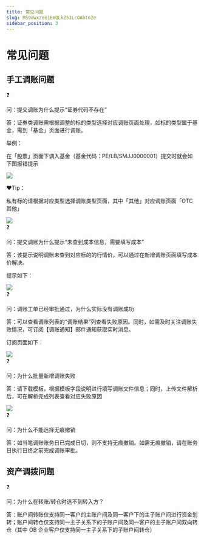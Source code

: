 ```yaml
---
title: 常见问题
slug: MS9dwxzeeiEmQLkZ5ILcOAbtnZe
sidebar_position: 3
---
```



# 常见问题

## 手工调账问题

<div class="callout callout-bg-2 callout-border-2">
<div class='callout-emoji'>❓</div>
<p>问：提交调账为什么提示“证券代码不存在”</p>
</div>

答：证券类调账需根据调整的标的类型选择对应调账页面处理，如标的类型属于基金，需到「基金」页面进行调账。

举例：

在「股票」页面下调入基金（基金代码：PE/LB/SMJJ0000001）提交时就会如下图报错提示

<img src="/assets/N91JbO7AAoiknCx75cYcG9I5nEg.png" src-width="3394" src-height="1808" align="center"/>

❤️Tip：

私有标的请根据对应类型选择调账类型页面，其中「其他」对应调账页面「OTC 其他」

<img src="/assets/ZqPab0777olXIExPLc1cyTLynRd.png" src-width="3282" src-height="1368" align="center"/>

<div class="callout callout-bg-2 callout-border-2">
<div class='callout-emoji'>❓</div>
<p>问：提交调账为什么提示“未查到成本信息，需要填写成本”</p>
</div>

答：该提示说明调账未查到对应标的的行情价，可以通过在新增调账页面填写成本价解决。

提示如下：

<img src="/assets/B9IibZHFboTjukxoerectivunzg.png" src-width="3290" src-height="1712" align="center"/>

<div class="callout callout-bg-2 callout-border-2">
<div class='callout-emoji'>❓</div>
<p>问：调账工单已经审批通过，为什么实际没有调账成功</p>
</div>

答：可以查看调账列表的“调账结果”列查看失败原因。同时，如需及时关注调账失败情况，可订阅【调账通知】邮件通知获取实时消息。

订阅页面如下：

<img src="/assets/Cl7vbimSOoSIaMx04GNcdTt4nxb.png" src-width="3768" src-height="1248" align="center"/>

<div class="callout callout-bg-2 callout-border-2">
<div class='callout-emoji'>❓</div>
<p>问：为什么批量新增调账失败</p>
</div>

答：请下载模板，根据模板字段说明进行填写调账文件信息；同时，上传文件解析后，可在解析完成列表查看对应失败原因

<img src="/assets/LXYmbZrb6osOLSx69YLcAp5AnOd.png" src-width="3314" src-height="1638" align="center"/>

<div class="callout callout-bg-2 callout-border-2">
<div class='callout-emoji'>❓</div>
<p>问：为什么不能选择无痕撤销</p>
</div>

答：如当笔调账账务日已完成日切，则不支持无痕撤销。如需无痕撤销，请在账务日执行日终之前完成调账审批。

## 资产调拨问题

<div class="callout callout-bg-2 callout-border-2">
<div class='callout-emoji'>❓</div>
<p>问：为什么在转账/转仓时选不到转入方？</p>
</div>

答：账户间转账仅支持同一客户的主账户间及同一客户下的主子账户间进行资金划转；账户间转仓仅支持同一主子关系下的子账户间及同一客户的主子账户间双向转仓（其中 OB 企业客户仅支持同一主子关系下的子账户间转仓）

